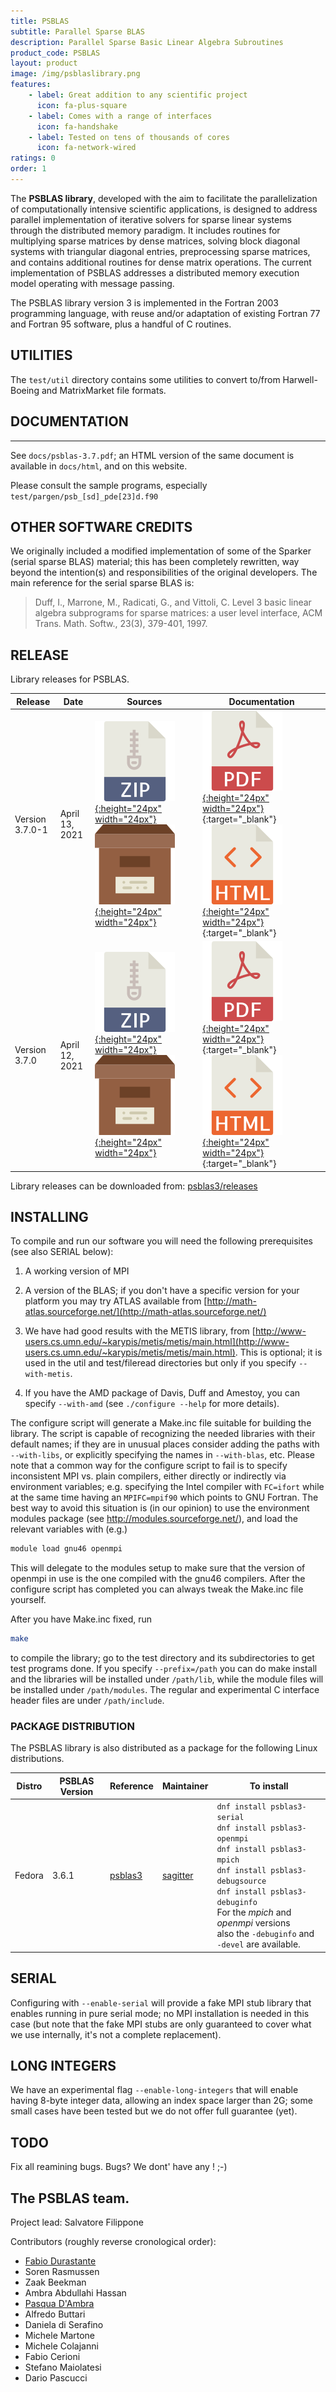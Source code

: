 ```yaml
---
title: PSBLAS
subtitle: Parallel Sparse BLAS
description: Parallel Sparse Basic Linear Algebra Subroutines
product_code: PSBLAS
layout: product
image: /img/psblaslibrary.png
features:
    - label: Great addition to any scientific project
      icon: fa-plus-square
    - label: Comes with a range of interfaces
      icon: fa-handshake
    - label: Tested on tens of thousands of cores
      icon: fa-network-wired
ratings: 0
order: 1
---
```


The **PSBLAS library**, developed with the aim to facilitate the
parallelization of computationally intensive scientific applications,
is designed to address parallel implementation of iterative solvers
for sparse linear systems through the distributed memory paradigm.  It
includes routines for multiplying sparse matrices by dense matrices,
solving block diagonal systems with triangular diagonal entries,
preprocessing sparse matrices, and contains additional routines for
dense matrix operations.  The current implementation of PSBLAS
addresses a distributed memory execution model operating with message
passing.

The PSBLAS library version 3 is  implemented in the Fortran 2003 programming
language, with reuse and/or adaptation of  existing Fortran 77 and Fortran 95
software, plus a handful of C  routines.

## UTILITIES

The `test/util` directory contains some utilities to convert to/from
Harwell-Boeing and MatrixMarket file formats.


## DOCUMENTATION
-------------
See `docs/psblas-3.7.pdf`; an HTML version of the same document is
available in `docs/html`, and on this website.

Please consult the sample programs, especially
`test/pargen/psb_[sd]_pde[23]d.f90`


## OTHER SOFTWARE CREDITS

We originally included a modified implementation of some of the Sparker
(serial sparse BLAS)  material; this has been completely rewritten, way
beyond the intention(s) and responsibilities of the original developers.
The main reference for the serial sparse BLAS is:
>Duff, I., Marrone, M., Radicati, G., and Vittoli, C. Level 3 basic
>linear algebra subprograms for sparse matrices: a user level interface,
>ACM Trans. Math. Softw., 23(3), 379-401, 1997.


## RELEASE


Library releases for PSBLAS.

|Release | Date | Sources                        | Documentation             |
|--------|------|--------------------------------|---------------------------|
| Version 3.7.0-1 | April 13, 2021  | [![ZIP](/img/zipicon.png){:height="24px" width="24px"}](https://github.com/sfilippone/psblas3/archive/refs/tags/V3.7.0-1.zip)  [![Archive](/img/archiveicon.png){:height="24px" width="24px"}](https://github.com/sfilippone/psblas3/archive/refs/tags/V3.7.0-1.tar.gz) | [![PDF](/img/pdficon.png){:height="24px" width="24px"}](/psblasguide/psblas-3.7.pdf){:target="_blank"} [![HTML](/img/htmlicon.png){:height="24px" width="24px"}](https://psctoolkit.github.io/psblasguide/index.html){:target="_blank"}  |    
| Version 3.7.0 | April 12, 2021  | [![ZIP](/img/zipicon.png){:height="24px" width="24px"}](https://github.com/sfilippone/psblas3/archive/refs/tags/v3.7.0.zip)  [![Archive](/img/archiveicon.png){:height="24px" width="24px"}](https://github.com/sfilippone/psblas3/archive/refs/tags/v3.7.0.tar.gz) | [![PDF](/img/pdficon.png){:height="24px" width="24px"}](/psblasguide/psblas-3.7.pdf){:target="_blank"} [![HTML](/img/htmlicon.png){:height="24px" width="24px"}](https://psctoolkit.github.io/psblasguide/index.html){:target="_blank"}  |    

Library releases can be downloaded from: [psblas3/releases](https://github.com/sfilippone/psblas3/releases)

## INSTALLING

To compile and run our software you will need the following
prerequisites (see also SERIAL below):

1. A working version of MPI

2. A version of the BLAS; if you don't have a specific version for your
   platform you may try ATLAS available from
   [http://math-atlas.sourceforge.net/](http://math-atlas.sourceforge.net/)

3. We have had good results with  the METIS library, from
   [http://www-users.cs.umn.edu/~karypis/metis/metis/main.html](http://www-users.cs.umn.edu/~karypis/metis/metis/main.html).
   This is optional; it is  used in the util and test/fileread
   directories but only if you specify `--with-metis`.

4. If you have the AMD package of Davis, Duff and Amestoy, you can
   specify `--with-amd` (see `./configure --help` for more details).

The configure script will generate a Make.inc file suitable for building
the library. The script is capable of recognizing the needed libraries
with their default names; if they are in unusual places consider adding
the paths with `--with-libs`, or explicitly specifying the names in
`--with-blas`, etc. Please note that a common way for the configure script
to fail is to specify inconsistent MPI vs. plain compilers, either
directly or indirectly via environment variables; e.g. specifying the
Intel compiler with `FC=ifort` while at the same time having an
`MPIFC=mpif90` which points to GNU Fortran. The best way to avoid this
situation is (in our opinion) to use the environment modules package
(see http://modules.sourceforge.net/), and load the relevant
variables with (e.g.)
``` bash
module load gnu46 openmpi
```
This will delegate to the modules setup to make sure that the version of
openmpi in use is the one compiled with the gnu46 compilers. After the
configure script has completed you can always tweak the Make.inc file
yourself.

After you have Make.inc fixed,  run
``` bash
make
```
to  compile the library; go to the test directory and its subdirectories
to get test programs done. If you specify `--prefix=/path` you can do make
install and the libraries will be installed under `/path/lib`, while the
module files will be installed under `/path/modules`. The regular and
experimental C interface header files are under `/path/include`.

### PACKAGE DISTRIBUTION


The PSBLAS library is also distributed as a package for the following Linux distributions.

| Distro  | PSBLAS Version | Reference | Maintainer | To install |
|---------|----------------|-----------|------------|------------|
|Fedora | 3.6.1            | [psblas3](https://src.fedoraproject.org/rpms/psblas3) | [sagitter](https://fedoraproject.org/wiki/User:Sagitter) | `dnf install psblas3-serial`  <br> `dnf install psblas3-openmpi` <br> `dnf install psblas3-mpich `<br> `dnf install psblas3-debugsource` <br> `dnf install psblas3-debuginfo` <br> For the *mpich* and *openmpi* versions <br> also the `-debuginfo` and `-devel` are available.|

## SERIAL

Configuring with `--enable-serial` will provide a fake MPI stub library
that enables running in pure serial mode; no MPI installation is needed
in this case (but note that the fake MPI stubs are only guaranteed to
cover what we use internally, it's not a complete replacement).

## LONG INTEGERS

We have an experimental flag `--enable-long-integers` that will enable
having 8-byte integer data, allowing an index space larger than 2G; some
small cases have been tested but we do not offer full guarantee (yet).


## TODO

Fix all reamining bugs. Bugs? We dont' have any ! ;-)


## The PSBLAS team.

Project lead:
Salvatore Filippone

Contributors (roughly reverse cronological order):

- [Fabio Durastante](https://fdurastante.github.io)
- Soren 	   Rasmussen
- Zaak       Beekman
- Ambra	   Abdullahi Hassan
- [Pasqua	   D'Ambra](https://www.iac.cnr.it/~dambra/)
- Alfredo    Buttari
- Daniela    di Serafino
- Michele    Martone
- Michele    Colajanni
- Fabio      Cerioni
- Stefano    Maiolatesi
- Dario      Pascucci
